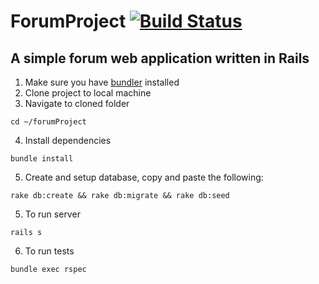 # ForumProject [![Build Status](https://travis-ci.org/akiraandy/forumProject.svg?branch=master)](https://travis-ci.org/akiraandy/forumProject)

## A simple forum web application written in Rails

1. Make sure you have [bundler](http://bundler.io/) installed
2. Clone project to local machine
3. Navigate to cloned folder

```
cd ~/forumProject
```

4. Install dependencies
```
bundle install
```
5. Create and setup database, copy and paste the following:
```
rake db:create && rake db:migrate && rake db:seed
```

5. To run server
```
rails s
```

6. To run tests
```
bundle exec rspec
```
